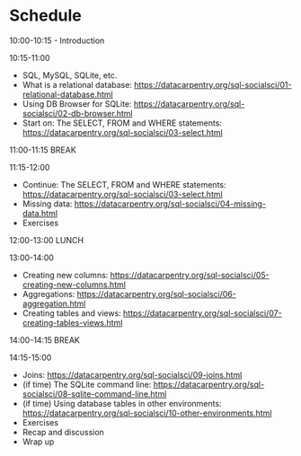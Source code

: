 # Schedule 

10:00-10:15 - Introduction

10:15-11:00
- SQL, MySQL, SQLite, etc.
- What is a relational database: https://datacarpentry.org/sql-socialsci/01-relational-database.html
- Using DB Browser for SQLite: https://datacarpentry.org/sql-socialsci/02-db-browser.html
- Start on: The SELECT, FROM and WHERE statements: https://datacarpentry.org/sql-socialsci/03-select.html

11:00-11:15 BREAK

11:15-12:00
- Continue: The SELECT, FROM and WHERE statements: https://datacarpentry.org/sql-socialsci/03-select.html
- Missing data: https://datacarpentry.org/sql-socialsci/04-missing-data.html
- Exercises

12:00-13:00 LUNCH

13:00-14:00

- Creating new columns: https://datacarpentry.org/sql-socialsci/05-creating-new-columns.html
- Aggregations: https://datacarpentry.org/sql-socialsci/06-aggregation.html
- Creating tables and views: https://datacarpentry.org/sql-socialsci/07-creating-tables-views.html

14:00-14:15 BREAK

14:15-15:00
- Joins: https://datacarpentry.org/sql-socialsci/09-joins.html
- (if time) The SQLite command line: https://datacarpentry.org/sql-socialsci/08-sqlite-command-line.html
- (if time) Using database tables in other environments: https://datacarpentry.org/sql-socialsci/10-other-environments.html
- Exercises
- Recap and discussion
- Wrap up


